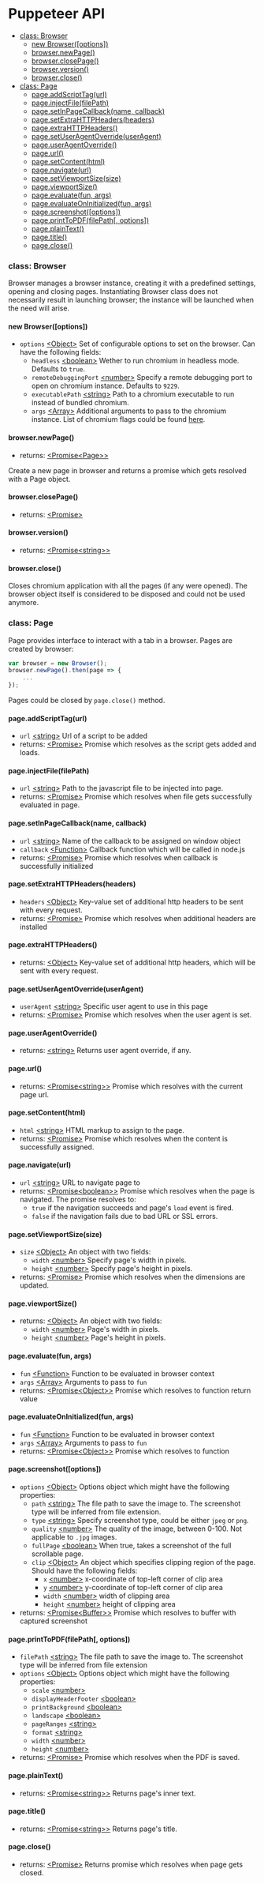 # Puppeteer API

- [class: Browser](#class-browser)
    - [new Browser([options])](#new-browseroptions)
    - [browser.newPage()](#browsernewpage)
    - [browser.closePage()](#browserclosepage)
    - [browser.version()](#browserversion)
    - [browser.close()](#browserclose)
- [class: Page](#class-page)
    - [page.addScriptTag(url)](#pageaddscripttagurl)
    - [page.injectFile(filePath)](#pageinjectfilefilepath)
    - [page.setInPageCallback(name, callback)](#pagesetinpagecallbackname-callback)
    - [page.setExtraHTTPHeaders(headers)](#pagesetextrahttpheadersheaders)
    - [page.extraHTTPHeaders()](#pageextrahttpheaders)
    - [page.setUserAgentOverride(userAgent)](#pagesetuseragentoverrideuseragent)
    - [page.userAgentOverride()](#pageuseragentoverride)
    - [page.url()](#pageurl)
    - [page.setContent(html)](#pagesetcontenthtml)
    - [page.navigate(url)](#pagenavigateurl)
    - [page.setViewportSize(size)](#pagesetsizesize)
    - [page.viewportSize()](#pagesize)
    - [page.evaluate(fun, args)](#pageevaluatefun-args)
    - [page.evaluateOnInitialized(fun, args)](#pageevaluateoninitializedfun-args)
    - [page.screenshot([options])](#pagescreenshottype-cliprect)
    - [page.printToPDF(filePath[, options])](#pageprinttopdffilepath-options)
    - [page.plainText()](#pageplaintext)
    - [page.title()](#pagetitle)
    - [page.close()](#pageclose)

### class: Browser

Browser manages a browser instance, creating it with a predefined
settings, opening and closing pages. Instantiating Browser class does
not necessarily result in launching browser; the instance will be launched when the need will arise.

#### new Browser([options])

- `options` [&lt;Object&gt;](https://developer.mozilla.org/en-US/docs/Web/JavaScript/Reference/Global_Objects/Object)  Set of configurable options to set on the browser. Can have the following fields:
	- `headless` [&lt;boolean&gt;](https://developer.mozilla.org/en-US/docs/Web/JavaScript/Data_structures#Boolean_type) Wether to run chromium in headless mode. Defaults to `true`.
	- `remoteDebuggingPort` [&lt;number&gt;](https://developer.mozilla.org/en-US/docs/Web/JavaScript/Data_structures#Number_type) Specify a remote debugging port to open on chromium instance. Defaults to `9229`.
	- `executablePath` [&lt;string&gt;](https://developer.mozilla.org/en-US/docs/Web/JavaScript/Data_structures#String_type) Path to a chromium executable to run instead of bundled chromium.
	- `args` [&lt;Array&gt;](https://developer.mozilla.org/en-US/docs/Web/JavaScript/Reference/Global_Objects/Array) Additional arguments to pass to the chromium instance. List of chromium flags could be found [here](http://peter.sh/experiments/chromium-command-line-switches/).

#### browser.newPage()

- returns: [&lt;Promise&lt;Page&gt;&gt;](http://todo)

Create a new page in browser and returns a promise which gets resolved with a Page object.

#### browser.closePage()

- returns: [&lt;Promise&gt;](https://developer.mozilla.org/en/docs/Web/JavaScript/Reference/Global_Objects/Promise)

#### browser.version()

- returns: [&lt;Promise&lt;string&gt;&gt;]((https://developer.mozilla.org/en-US/docs/Web/JavaScript/Data_structures#String_type))

#### browser.close()

Closes chromium application with all the pages (if any were opened). The browser object itself is considered to be disposed and could not be used anymore.

### class: Page

Page provides interface to interact with a tab in a browser. Pages are created by browser:

```javascript
var browser = new Browser();
browser.newPage().then(page => {
	...
});
```
Pages could be closed by `page.close()` method.

#### page.addScriptTag(url)

- `url` [&lt;string&gt;](https://developer.mozilla.org/en-US/docs/Web/JavaScript/Data_structures#String_type) Url of a script to be added
- returns: [&lt;Promise&gt;](https://developer.mozilla.org/en/docs/Web/JavaScript/Reference/Global_Objects/Promise) Promise which resolves as the script gets added and loads.

#### page.injectFile(filePath)

- `url` [&lt;string&gt;](https://developer.mozilla.org/en-US/docs/Web/JavaScript/Data_structures#String_type) Path to the javascript file to be injected into page.
- returns: [&lt;Promise&gt;](https://developer.mozilla.org/en/docs/Web/JavaScript/Reference/Global_Objects/Promise) Promise which resolves when file gets successfully evaluated in page.

#### page.setInPageCallback(name, callback)

- `url` [&lt;string&gt;](https://developer.mozilla.org/en-US/docs/Web/JavaScript/Data_structures#String_type) Name of the callback to be assigned on window object
- `callback` [&lt;Function&gt;](https://developer.mozilla.org/en-US/docs/Web/JavaScript/Reference/Global_Objects/Function) Callback function which will be called in node.js
- returns: [&lt;Promise&gt;](https://developer.mozilla.org/en/docs/Web/JavaScript/Reference/Global_Objects/Promise) Promise which resolves when callback is successfully initialized

#### page.setExtraHTTPHeaders(headers)

- `headers` [&lt;Object&gt;](https://developer.mozilla.org/en-US/docs/Web/JavaScript/Reference/Global_Objects/Object) Key-value set of additional http headers to be sent with every request.
- returns: [&lt;Promise&gt;](https://developer.mozilla.org/en/docs/Web/JavaScript/Reference/Global_Objects/Promise) Promise which resolves when additional headers are installed

#### page.extraHTTPHeaders()

- returns: [&lt;Object&gt;](https://developer.mozilla.org/en-US/docs/Web/JavaScript/Reference/Global_Objects/Object) Key-value set of additional http headers, which will be sent with every request.

#### page.setUserAgentOverride(userAgent)

- `userAgent` [&lt;string&gt;](https://developer.mozilla.org/en-US/docs/Web/JavaScript/Data_structures#String_type) Specific user agent to use in this page
- returns: [&lt;Promise&gt;](https://developer.mozilla.org/en/docs/Web/JavaScript/Reference/Global_Objects/Promise) Promise which resolves when the user agent is set.

#### page.userAgentOverride()

- returns: [&lt;string&gt;](https://developer.mozilla.org/en-US/docs/Web/JavaScript/Data_structures#String_type) Returns user agent override, if any.

#### page.url()

- returns: [&lt;Promise&lt;string&gt;&gt;](https://developer.mozilla.org/en-US/docs/Web/JavaScript/Data_structures#String_type) Promise which resolves with the current page url.

#### page.setContent(html)

- `html` [&lt;string&gt;](https://developer.mozilla.org/en-US/docs/Web/JavaScript/Data_structures#String_type) HTML markup to assign to the page.
- returns: [&lt;Promise&gt;](https://developer.mozilla.org/en/docs/Web/JavaScript/Reference/Global_Objects/Promise) Promise which resolves when the content is successfully assigned.

#### page.navigate(url)

- `url` [&lt;string&gt;](https://developer.mozilla.org/en-US/docs/Web/JavaScript/Data_structures#String_type) URL to navigate page to
- returns: [&lt;Promise&lt;boolean&gt;&gt;](https://developer.mozilla.org/en-US/docs/Web/JavaScript/Data_structures#Boolean_type) Promise which resolves when the page is navigated. The promise resolves to:
	- `true` if the navigation succeeds and page's `load` event is fired.
	- `false` if the navigation fails due to bad URL or SSL errors.

#### page.setViewportSize(size)

- `size` [&lt;Object&gt;](https://developer.mozilla.org/en-US/docs/Web/JavaScript/Reference/Global_Objects/Object)  An object with two fields:
	- `width` [&lt;number&gt;](https://developer.mozilla.org/en-US/docs/Web/JavaScript/Data_structures#Number_type) Specify page's width in pixels.
	- `height` [&lt;number&gt;](https://developer.mozilla.org/en-US/docs/Web/JavaScript/Data_structures#Number_type) Specify page's height in pixels.
- returns: [&lt;Promise&gt;](https://developer.mozilla.org/en/docs/Web/JavaScript/Reference/Global_Objects/Promise) Promise which resolves when the dimensions are updated.

#### page.viewportSize()

- returns: [&lt;Object&gt;](https://developer.mozilla.org/en-US/docs/Web/JavaScript/Reference/Global_Objects/Object)  An object with two fields:
	- `width` [&lt;number&gt;](https://developer.mozilla.org/en-US/docs/Web/JavaScript/Data_structures#Number_type) Page's width in pixels.
	- `height` [&lt;number&gt;](https://developer.mozilla.org/en-US/docs/Web/JavaScript/Data_structures#Number_type) Page's height in pixels.

#### page.evaluate(fun, args)

- `fun` [&lt;Function&gt;](https://developer.mozilla.org/en-US/docs/Web/JavaScript/Reference/Global_Objects/Function) Function to be evaluated in browser context
- `args` [&lt;Array&gt;](https://developer.mozilla.org/en-US/docs/Web/JavaScript/Reference/Global_Objects/Array) Arguments to pass to  `fun`
- returns: [&lt;Promise&lt;Object&gt;&gt;](https://developer.mozilla.org/en/docs/Web/JavaScript/Reference/Global_Objects/Promise) Promise which resolves to function return value

#### page.evaluateOnInitialized(fun, args)

- `fun` [&lt;Function&gt;](https://developer.mozilla.org/en-US/docs/Web/JavaScript/Reference/Global_Objects/Function) Function to be evaluated in browser context
- `args` [&lt;Array&gt;](https://developer.mozilla.org/en-US/docs/Web/JavaScript/Reference/Global_Objects/Array) Arguments to pass to  `fun`
- returns: [&lt;Promise&lt;Object&gt;&gt;](https://developer.mozilla.org/en/docs/Web/JavaScript/Reference/Global_Objects/Promise) Promise which resolves to function

#### page.screenshot([options])

- `options` [&lt;Object&gt;](https://developer.mozilla.org/en-US/docs/Web/JavaScript/Reference/Global_Objects/Object) Options object which might have the following properties:
    - `path` [&lt;string&gt;](https://developer.mozilla.org/en-US/docs/Web/JavaScript/Data_structures#String_type) The file path to save the image to. The screenshot type will be inferred from file extension.
    - `type` [&lt;string&gt;](https://developer.mozilla.org/en-US/docs/Web/JavaScript/Data_structures#String_type) Specify screenshot type, could be either `jpeg` or `png`.
    - `quality` [&lt;number&gt;](https://developer.mozilla.org/en-US/docs/Web/JavaScript/Data_structures#Number_type) The quality of the image, between 0-100. Not applicable to `.jpg` images.
    - `fullPage` [&lt;boolean&gt;](https://developer.mozilla.org/en-US/docs/Web/JavaScript/Data_structures#Boolean_type) When true, takes a screenshot of the full scrollable page.
    - `clip` [&lt;Object&gt;](https://developer.mozilla.org/en-US/docs/Web/JavaScript/Reference/Global_Objects/Object) An object which specifies clipping region of the page. Should have the following fields:
        - `x` [&lt;number&gt;](https://developer.mozilla.org/en-US/docs/Web/JavaScript/Data_structures#Number_type) x-coordinate of top-left corner of clip area
        - `y` [&lt;number&gt;](https://developer.mozilla.org/en-US/docs/Web/JavaScript/Data_structures#Number_type) y-coordinate of top-left corner of clip area
        - `width` [&lt;number&gt;](https://developer.mozilla.org/en-US/docs/Web/JavaScript/Data_structures#Number_type) width of clipping area
        - `height` [&lt;number&gt;](https://developer.mozilla.org/en-US/docs/Web/JavaScript/Data_structures#Number_type) height of clipping area
- returns: [&lt;Promise&lt;Buffer&gt;&gt;](https://developer.mozilla.org/en/docs/Web/JavaScript/Reference/Global_Objects/Promise) Promise which resolves to buffer with captured screenshot

#### page.printToPDF(filePath[, options])

- `filePath` [&lt;string&gt;](https://developer.mozilla.org/en-US/docs/Web/JavaScript/Data_structures#String_type) The file path to save the image to. The screenshot type will be inferred from file extension
- `options` [&lt;Object&gt;](https://developer.mozilla.org/en-US/docs/Web/JavaScript/Reference/Global_Objects/Object) Options object which might have the following properties:
	- `scale` [&lt;number&gt;](https://developer.mozilla.org/en-US/docs/Web/JavaScript/Data_structures#Number_type)
	- `displayHeaderFooter` [&lt;boolean&gt;](https://developer.mozilla.org/en-US/docs/Web/JavaScript/Data_structures#Boolean_type)
	- `printBackground` [&lt;boolean&gt;](https://developer.mozilla.org/en-US/docs/Web/JavaScript/Data_structures#Boolean_type)
	- `landscape` [&lt;boolean&gt;](https://developer.mozilla.org/en-US/docs/Web/JavaScript/Data_structures#Boolean_type)
	- `pageRanges` [&lt;string&gt;](https://developer.mozilla.org/en-US/docs/Web/JavaScript/Data_structures#String_type)
	- `format` [&lt;string&gt;](https://developer.mozilla.org/en-US/docs/Web/JavaScript/Data_structures#String_type)
	- `width` [&lt;number&gt;](https://developer.mozilla.org/en-US/docs/Web/JavaScript/Data_structures#Number_type)
	- `height` [&lt;number&gt;](https://developer.mozilla.org/en-US/docs/Web/JavaScript/Data_structures#Number_type)
- returns: [&lt;Promise&gt;](https://developer.mozilla.org/en/docs/Web/JavaScript/Reference/Global_Objects/Promise) Promise which resolves when the PDF is saved.

#### page.plainText()

- returns: [&lt;Promise&lt;string&gt;&gt;](https://developer.mozilla.org/en-US/docs/Web/JavaScript/Data_structures#String_type) Returns page's inner text.

#### page.title()

- returns: [&lt;Promise&lt;string&gt;&gt;](https://developer.mozilla.org/en-US/docs/Web/JavaScript/Data_structures#String_type) Returns page's title.

#### page.close()

- returns: [&lt;Promise&gt;](https://developer.mozilla.org/en-US/docs/Web/JavaScript/Data_structures#String_type) Returns promise which resolves when page gets closed.
